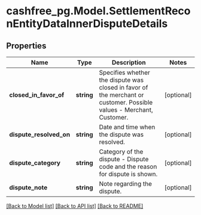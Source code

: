 # cashfree_pg.Model.SettlementReconEntityDataInnerDisputeDetails

## Properties

Name | Type | Description | Notes
------------ | ------------- | ------------- | -------------
**closed_in_favor_of** | **string** | Specifies whether the dispute was closed in favor of the merchant or customer. Possible values - Merchant, Customer. | [optional] 
**dispute_resolved_on** | **string** | Date and time when the dispute was resolved. | [optional] 
**dispute_category** | **string** | Category of the dispute - Dispute code and the reason for dispute is shown. | [optional] 
**dispute_note** | **string** | Note regarding the dispute. | [optional] 

[[Back to Model list]](../README.md#documentation-for-models) [[Back to API list]](../README.md#documentation-for-api-endpoints) [[Back to README]](../README.md)

